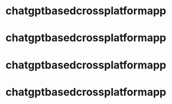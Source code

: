 # chatgptbasedcrossplatformapp
# chatgptbasedcrossplatformapp
# chatgptbasedcrossplatformapp
# chatgptbasedcrossplatformapp
